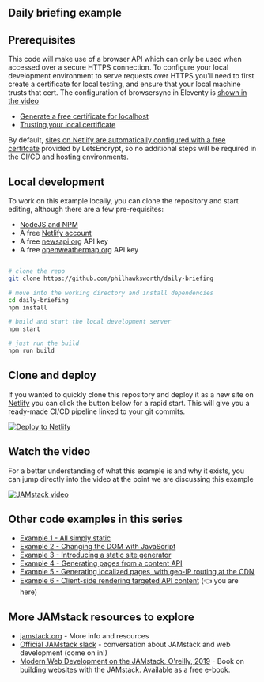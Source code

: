 ## Daily briefing example



## Prerequisites

This code will make use of a browser API which can only be used when accessed over a secure HTTPS connection. To configure your local development environment to serve requests over HTTPS you'll need to first create a certificate for local testing, and ensure that your local machine trusts that cert. The configuration of browsersync in Eleventy is [shown in the video](https://youtu.be/A_l0qrPUJds?t=157m40s)

- [Generate a free certificate for localhost](https://letsencrypt.org/docs/certificates-for-localhost/)
- [Trusting your local certificate](https://www.youtube.com/watch?time_continue=75&v=TGrX8XgSuZ4)

By default, [sites on Netlify are automatically configured with a free certifcate](https://docs.netlify.com/domains-https/https-ssl/?utm_source=github&utm_medium=fcc-examples-pnh&utm_campaign=devex#certificate-service-types) provided by LetsEncrypt, so no additional steps will be required in the CI/CD and hosting environments.

## Local development

To work on this example locally, you can clone the repository and start editing, although there are a few pre-requisites:

- [NodeJS and NPM](https://nodejs.org/)
- A free [Netlify account](https://www.netlify.com?utm_source=github&utm_medium=fcc-examples-pnh&utm_campaign=devex)
- A free [newsapi.org](https://newsapi.org/) API key
- A free [openweathermap.org](https://openweathermap.org/) API key

```bash

# clone the repo
git clone https://github.com/philhawksworth/daily-briefing

# move into the working directory and install dependencies
cd daily-briefing
npm install

# build and start the local development server
npm start

# just run the build
npm run build

```

## Clone and deploy

If you wanted to quickly clone this repository and deploy it as a new site on [Netlify](https://www.netlify.com?utm_source=github&utm_medium=demos-pnh&utm_campaign=devex) you can click the button below for a rapid start. This will give you a ready-made CI/CD pipeline linked to your git commits.

[![Deploy to Netlify](https://www.netlify.com/img/deploy/button.svg)](https://app.netlify.com/start/deploy?repository=https://github.com/philhawksworth/daily-briefing&utm_source=github&utm_medium=demos-pnh&utm_campaign=devex)



## Watch the video

For a better understanding of what this example is and why it exists, you can jump directly into the video at the point we are discussing this example

[![JAMstack video](https://www.freecodecamp.org/news/content/images/size/w1000/2020/03/jamstack.png)](https://youtu.be/A_l0qrPUJds?t=148m08s)


## Other code examples in this series

- [Example 1 - All simply static](https://findthat.at/jamstack/ex1)
- [Example 2 - Changing the DOM with JavaScript](https://findthat.at/jamstack/ex2)
- [Example 3 - Introducing a static site generator](https://findthat.at/jamstack/ex3)
- [Example 4 - Generating pages from a content API](https://findthat.at/jamstack/ex4)
- [Example 5 - Generating localized pages, with geo-IP routing at the CDN](https://findthat.at/jamstack/ex5)
- [Example 6 - Client-side rendering targeted API content](https://findthat.at/jamstack/ex6) (👈 you are here)


## More JAMstack resources to explore

- [jamstack.org](https://jamstack.org?utm_source=github&utm_medium=fcc-examples-pnh&utm_campaign=devex) - More info and resources
- [Official JAMstack slack](https://jamstack.org/slack) - conversation about JAMstack and web development (come on in!)
- [Modern Web Development on the JAMstack, O'reilly, 2019](https://findthat.at/jamstack/book) - Book on building websites with the JAMstack. Available as a free e-book.
